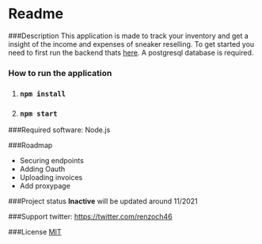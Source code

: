 # Readme

###Description
This application is made to track your inventory and get a insight of the income and expenses of sneaker reselling.
To get started you need to first run the backend thats [here](https://github.com/voidz8/inventory-tracker).
A postgresql database is required. 

### How to run the application
1) ### `npm install`

2) ### `npm start`

###Required software:
Node.js

###Roadmap

* Securing endpoints
* Adding Oauth
* Uploading invoices
* Add proxypage

###Project status
**Inactive** will be updated around 11/2021

###Support
twitter: https://twitter.com/renzoch46

###License
[MIT](https://choosealicense.com/licenses/mit/)

